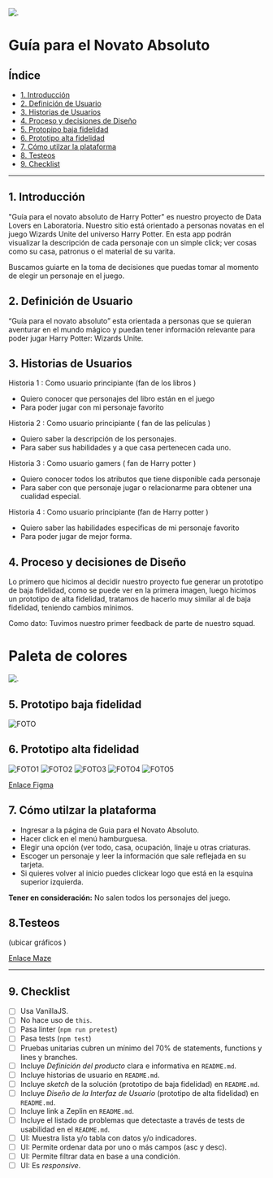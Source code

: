 ![.](https://github.com/NayaFer/SCL013-data-lovers/blob/master/src/img/readme%20portada.png)

# Guía para el Novato Absoluto

## Índice

* [1. Introducción](#1-Introducción)
* [2. Definición de Usuario](#2-Definición-de-Usuario)
* [3. Historias de Usuarios](#3-Historias-de-Usuarios)
* [4. Proceso y decisiones de Diseño](#4-Proceso-y-decisiones-de-Diseño)
* [5. Protopipo baja fidelidad](#5-Prototipo-baja-fidelidad)
* [6. Prototipo alta fidelidad](#6-Prototipo-alta-fidelidad)
* [7. Cómo utilzar la plataforma](#7-Cómo-utilizar-la-plataforma)
* [8. Testeos](#8-Testeos)
* [9. Checklist](#9-checklist)

***

## 1. Introducción

"Guía para el novato absoluto de Harry Potter" es nuestro proyecto de Data Lovers en Laboratoria. Nuestro sitio está orientado a personas novatas en el juego Wizards Unite del universo Harry Potter. En esta app podrán visualizar la descripción de cada personaje con un simple click; ver cosas como su casa, patronus o el material de su varita.

Buscamos guiarte en la toma de decisiones que puedas tomar al momento de elegir un personaje en el juego.

## 2. Definición de Usuario

“Guía para el novato absoluto” esta orientada a personas que se quieran aventurar en el mundo mágico y puedan tener información relevante para poder jugar Harry Potter: Wizards Unite.


## 3. Historias de Usuarios

Historia 1 : Como usuario principiante (fan de los libros )  
 - Quiero conocer que personajes del libro están en el juego 
 - Para poder jugar con mi personaje favorito

Historia 2 : Como usuario principiante ( fan de las películas ) 

 - Quiero saber la descripción de los personajes.
 - Para saber sus habilidades y a que casa pertenecen cada uno.

Historia 3 : Como usuario gamers ( fan de Harry potter ) 
 - Quiero conocer todos los atributos que tiene disponible cada
   personaje
- Para saber con que personaje jugar o relacionarme para obtener una
   cualidad especial.

Historia 4 : Como usuario principiante (fan de Harry potter )   
 - Quiero saber las habilidades especificas de mi personaje favorito
 - Para poder jugar de mejor forma.



## 4. Proceso y decisiones de Diseño

Lo primero que hicimos al decidir nuestro proyecto fue generar un prototipo de baja fidelidad, como se puede ver en la primera imagen, luego hicimos un prototipo de alta fidelidad, tratamos de hacerlo muy similar al de baja fidelidad, teniendo cambios mínimos.
 
Como dato: Tuvimos nuestro primer feedback de parte de nuestro squad.

# Paleta de colores
![.](https://github.com/NayaFer/SCL013-data-lovers/blob/master/src/img/readme_paleta.png)


## 5. Prototipo baja fidelidad

![FOTO](https://github.com/NayaFer/SCL013-data-lovers/blob/master/src/img/bajafidelidad.jpeg)


## 6. Prototipo alta fidelidad

![FOTO1](https://github.com/NayaFer/SCL013-data-lovers/blob/master/src/img/figma1.png)
![FOTO2](https://github.com/NayaFer/SCL013-data-lovers/blob/master/src/img/figma2.png)
![FOTO3](https://github.com/NayaFer/SCL013-data-lovers/blob/master/src/img/figma3.png)
![FOTO4](https://github.com/NayaFer/SCL013-data-lovers/blob/master/src/img/figma4.png)
![FOTO5](https://github.com/NayaFer/SCL013-data-lovers/blob/master/src/img/fimga5.png)


[Enlace Figma](https://www.figma.com/file/8Bg2SLPzDN2GJDezOc5EUx/data-lovers?node-id=0:1)


## 7. Cómo utilzar la plataforma

 - Ingresar a la página de Guia para el Novato Absoluto.
 - Hacer click en el menú hamburguesa.
 - Elegir una opción (ver todo, casa, ocupación, linaje u otras
   criaturas.
 - Escoger un personaje y leer la información que sale reflejada en su
   tarjeta.
 - Si quieres volver al inicio puedes clickear logo que está en la
   esquina superior izquierda.
 

**Tener en consideración:**
No salen todos los personajes del juego.

## 8.Testeos

(ubicar gráficos )

[Enlace Maze](https://t.maze.design/10897011)


***

## 9. Checklist

* [ ] Usa VanillaJS.
* [ ] No hace uso de `this`.
* [ ] Pasa linter (`npm run pretest`)
* [ ] Pasa tests (`npm test`)
* [ ] Pruebas unitarias cubren un mínimo del 70% de statements, functions y
  lines y branches.
* [ ] Incluye _Definición del producto_ clara e informativa en `README.md`.
* [ ] Incluye historias de usuario en `README.md`.
* [ ] Incluye _sketch_ de la solución (prototipo de baja fidelidad) en
  `README.md`.
* [ ] Incluye _Diseño de la Interfaz de Usuario_ (prototipo de alta fidelidad)
  en `README.md`.
* [ ] Incluye link a Zeplin en `README.md`.
* [ ] Incluye el listado de problemas que detectaste a través de tests de
  usabilidad en el `README.md`.
* [ ] UI: Muestra lista y/o tabla con datos y/o indicadores.
* [ ] UI: Permite ordenar data por uno o más campos (asc y desc).
* [ ] UI: Permite filtrar data en base a una condición.
* [ ] UI: Es _responsive_.

